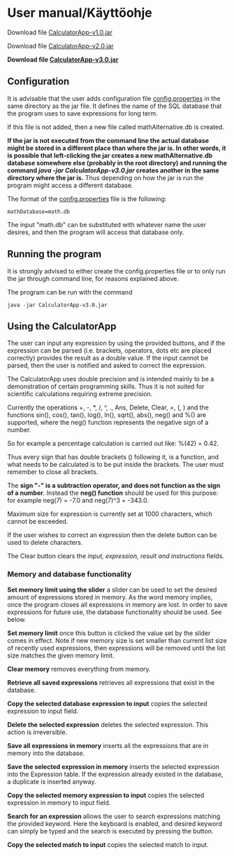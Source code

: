 # User manual/Käyttöohje

Download file [CalculatorApp-v1.0.jar](https://github.com/Jsos17/CalculatorApp/releases/tag/viikko5)

Download file [CalculatorApp-v2.0.jar](https://github.com/Jsos17/CalculatorApp/releases/tag/v2.0)

**Download file [CalculatorApp-v3.0.jar](https://github.com/Jsos17/CalculatorApp/releases/tag/v3.0)**

## Configuration

It is advisable that the user adds configuration file [config.properties](https://github.com/Jsos17/CalculatorApp/blob/master/CalculatorApp/config.properties) in the same directory as the jar file. It defines the name of the SQL database that the program uses to save expressions for long term. 

If this file is not added, then a new file called mathAlternative.db is created. 

**If the jar is not executed from the command line the actual database might be stored in a different place than where the jar is. In other words, it is possible that left-clicking the jar creates a new mathAlternative.db database somewhere else (probably in the root directory) and running the command *java -jar CalculatorApp-v3.0.jar* creates another in the same directory where the jar is.** Thus depending on how the jar is run the program might access a different database.

The format of the [config.properties](https://github.com/Jsos17/CalculatorApp/blob/master/CalculatorApp/config.properties) file is the following:

    mathDatabase=math.db

The input "math.db" can be substituted with whatever name the user desires, and then the program will access that database only.

## Running the program

It is strongly advised to either create the config.properties file or to only run the jar through command line, for reasons explained above.

The program can be run with the command

    java -jar CalculatorApp-v3.0.jar

## Using the CalculatorApp

The user can input any expression by using the provided buttons, and if the expression can be parsed (i.e. brackets, operators, dots etc are placed correctly) provides the result as a double value. If the input cannot be parsed, then the user is notified and asked to correct the expression.

The CalculatorApp uses double precision and is intended mainly to be a demonstration of certain programming skills. Thus it is not suited for scientific calculations requiring extreme precision. 

Currently the operations +, -, *, /, ^, ., Ans, Delete, Clear, =, (, ) and the functions sin(), cos(), tan(), log(), ln(), sqrt(), abs(), neg() and %() are supported, where the neg() function represents the negative sign of a number.

So for example a percentage calculation is carried out like: %(42) = 0.42. 

Thus every sign that has double brackets () following it, is a function, and what needs to be calculated is to be put inside the brackets. The user must remember to close all brackets. 

The **sign "-" is a subtraction operator, and does not function as the sign of a number**. Instead the **neg() function** should be used for this purpose: for example neg(7) = -7.0 and neg(7)^3 = -343.0.
 
Maximum size for expression is currently set at 1000 characters, which cannot be exceeded.

If the user wishes to correct an expression then the delete button can be used to delete characters.

The Clear button clears the *input, expression, result and instructions* fields. 

### Memory and database functionality

**Set memory limit using the slider** a slider can be used to set the desired amount of expressions stored in memory. As the word memory implies, once the program closes all expressions in memory are lost. In order to save expressions for future use, the database functionality should be used. See below.

**Set memory limit** once this button is clicked the value set by the slider comes in effect. Note if new memory size is set smaller than current list size of recently used expressions, then expressions will be removed until the list size matches the given memory limit.

**Clear memory** removes everything from memory.

**Retrieve all saved expressions** retrieves all expressions that exist in the database.

**Copy the selected database expression to input** copies the selected expression to input field.

**Delete the selected expression** deletes the selected expression. This action is irreversible.

**Save all expressions in memory** inserts all the expressions that are in memory into the database.

**Save the selected expression in memory** inserts the selected expression into the Expression table. If the expression already existed in the database, a duplicate is inserted anyway.

**Copy the selected memory expression to input** copies the selected expression in memory to input field.

**Search for an expression** allows the user to search expressions matching the provided keyword. Here the keyboard is enabled, and desired keyword can simply be typed and the search is executed by pressing the button.

**Copy the selected match to input** copies the selected match to input.
